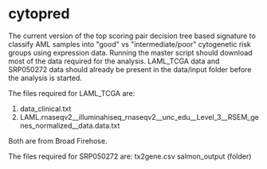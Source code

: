# cytopred
The current version of the top scoring pair decision tree based signature to classify AML samples into "good" vs "intermediate/poor" cytogenetic risk groups using expression data. Running the master script should download most of the data required for the analysis. LAML_TCGA data and SRP050272 data should already be present in the data/input folder before the analysis is started.

The files required for LAML_TCGA are:
1. data_clinical.txt
2. LAML.rnaseqv2__illuminahiseq_rnaseqv2__unc_edu__Level_3__RSEM_genes_normalized__data.data.txt

Both are from Broad Firehose.

The files required for SRP050272 are:
tx2gene.csv
salmon_output (folder)

